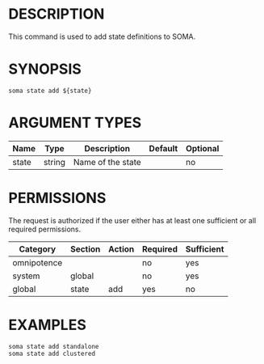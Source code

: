 # DESCRIPTION

This command is used to add state definitions to SOMA.

# SYNOPSIS

```
soma state add ${state}
```

# ARGUMENT TYPES

Name | Type |     Description   | Default | Optional
 --- |  --- | ----------------- | ------- | --------
state | string | Name of the state | | no

# PERMISSIONS

The request is authorized if the user either has at least one
sufficient or all required permissions.

Category | Section | Action | Required | Sufficient
 ------- | ------- | ------ | -------- | ----------
omnipotence | | | no | yes
system | global | | no | yes
global | state | add | yes | no

# EXAMPLES

```
soma state add standalone
soma state add clustered
```
